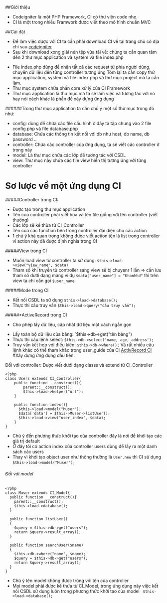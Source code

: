 ##Giới thiệu

- Codeigniter là một PHP Framework, CI có thư viện code nhẹ.
- CI là một trong nhiều Framwork được viết theo mô hình chuẩn MVC

##Cài đặt

- Để làm việc được với CI ta cần phải download CI về tại trang chủ có địa chỉ sau [codeigniter](https://ellislab.com/codeigniter)
- Sau khi download xong giải nén tệp vừa tải về: chúng ta cần quan tâm đến 2 thư mục application và system và file index.php
+ File index.php dùng để nhận tất cả các request từ phía người dùng, chuyển dữ liệu đến từng controller tương ứng
Tóm lại ta cần copy thử mục application, system và file index.php và thư mục project mà ta cần làm.
+ Thư mục system chứa phần core xử lý của CI Framework
+ Thư mục application là thư mục mà ta sẽ làm việc và tương tác với nó hay nói cách khác là phần để xây dựng ứng dụng

######Trong thư mục application ta cần chú ý một số thư mục trong đó như:
+ config: dùng để chứa các file cấu hình ở đây ta tập chung vào 2 file config.php và file database.php
+ database: Chứa các thông tin kết nối với db như host, db name, db password ..
+ controller: Chứa các controller của ứng dụng, ta sẽ viết các controller ở trong này
+ model: Là thư mục chứa các lớp để tương tác với CSDL
+ view: Thư mục này chứa các file view hiển thị tương ứng với từng controller

# Sơ lược về một ứng dụng CI

#####Controller trong CI:
+ Được tạo trong thư mục application
+ Tên của controller phải viết hoa và tên file giống với tên controller (viết thường)
+ Các lớp sẽ kế thừa từ CI_Controller
+ Tên của các function bên trong controller đại diện cho các action
+ 1 chú ý khá quan trọng không được viết action tên là list trong controller vì action này đã được định nghĩa trong CI

#####View trong CI
+ Muốn load view từ controller ta sử dụng: `$this->load->view("view_name", $data)`
+ Tham số khi truyền từ controller sang view sẽ bị chuyenr 1 lần => cần lưu tham số dưới dạng mảng ví dụ `$data["user_name"] = "Khanhhd"` thì trên view ta chỉ cần gọi `$user_name`

#####Mode trong CI

+ Kết nối CSDL ta sử dụng `$this->load->database();`
+ Thực thi câu truy vấn `$this->load->query("câu truy vấn");`

#####*ActiveRecord trong CI
- Cho phép lấy dữ liệu, cập nhât dữ liệu một cách ngắn gọn 
+ Lấy toàn bộ dữ liệu của bảng: `$this->db->get("tên bảng")
+ Thực thi câu lệnh select: `$this->db->select('name, age, address');`
+ Truy vấn kết hợp với điều kiên: `$this->db->where();`
Và rất nhiều câu lệnh khác có thể tham khảo trong user_guide của CI [ActivRecord CI ](https://ellislab.com/codeigniter/user-guide/database/active_record.html)
#Xây dựng ứng dụng đầu tiên:

Đối với controller: Được viết dưới dạng classs và extend từ CI_Controller

```
<?php
class Users extends CI_Controller{
    public function __construct(){
        parent::__construct();
        $this->load->helper("url");
    }
    
    public function index(){
      $this->load->model("Muser");
      $data['data'] = $this->Muser->listUser();
      $this->load->view("user_index", $data);
    }
}
```
- Chú ý đến phương thức khởi tạo của controller đây là nơi để khởi tạo các giá trị default
- Ở đây tôi có action index của controller users dùng để lấy ra một danh sách các users
- Thay vì khởi tạo object user như thông thường là `User.new` thì CI sử dụng `$this->load->model("Muser");`

###### Đối với model 
```
<?php
class Muser extends CI_Model{
  public function __construct(){
    parent::__construct();
    $this->load->database();
  }

  public function listUser()
  {
    $query = $this->db->get("users");
    return $query->result_array();
  }

  public function searchUser($name)
  {
    $this->db->where("name", $name);
    $query = $this->db->get("users");
    return $query->result_array();
  }
}
```
- Chú ý tên model không được trùng với tên của controller 
- Mọi model phải được kế thừa từ CI_Model, trong ứng dụng này việc kết nối CSDL sử dụng luôn trong phương thức khởi tạo của model ` $this->load->database();`

